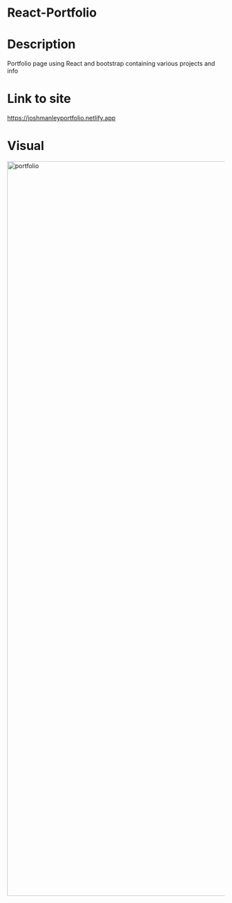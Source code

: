 # React-Portfolio

# Description
Portfolio page using React and bootstrap containing various projects and info

# Link to site

https://joshmanleyportfolio.netlify.app

# Visual

<img width="1700" alt="portfolio" src="https://github.com/Josh-Manley/React-Portfolio/assets/150214190/05494f51-0fc7-42ae-8469-0a56f42f93b9">

